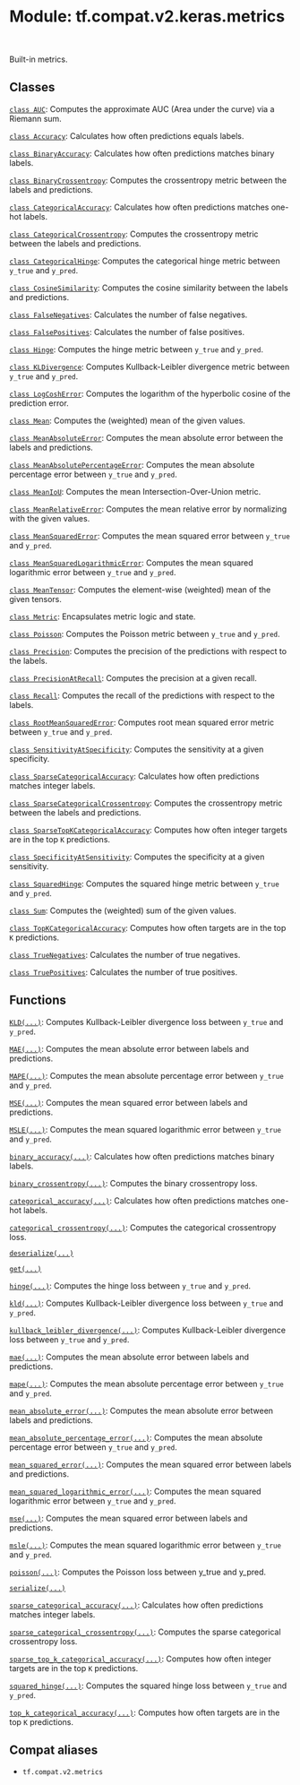 <div itemscope itemtype="http://developers.google.com/ReferenceObject">
<meta itemprop="name" content="tf.compat.v2.keras.metrics" />
<meta itemprop="path" content="Stable" />
</div>

# Module: tf.compat.v2.keras.metrics


<table class="tfo-notebook-buttons tfo-api" align="left">
</table>



Built-in metrics.



## Classes

[`class AUC`](../../../../tf/keras/metrics/AUC.md): Computes the approximate AUC (Area under the curve) via a Riemann sum.

[`class Accuracy`](../../../../tf/keras/metrics/Accuracy.md): Calculates how often predictions equals labels.

[`class BinaryAccuracy`](../../../../tf/keras/metrics/BinaryAccuracy.md): Calculates how often predictions matches binary labels.

[`class BinaryCrossentropy`](../../../../tf/keras/metrics/BinaryCrossentropy.md): Computes the crossentropy metric between the labels and predictions.

[`class CategoricalAccuracy`](../../../../tf/keras/metrics/CategoricalAccuracy.md): Calculates how often predictions matches one-hot labels.

[`class CategoricalCrossentropy`](../../../../tf/keras/metrics/CategoricalCrossentropy.md): Computes the crossentropy metric between the labels and predictions.

[`class CategoricalHinge`](../../../../tf/keras/metrics/CategoricalHinge.md): Computes the categorical hinge metric between `y_true` and `y_pred`.

[`class CosineSimilarity`](../../../../tf/keras/metrics/CosineSimilarity.md): Computes the cosine similarity between the labels and predictions.

[`class FalseNegatives`](../../../../tf/keras/metrics/FalseNegatives.md): Calculates the number of false negatives.

[`class FalsePositives`](../../../../tf/keras/metrics/FalsePositives.md): Calculates the number of false positives.

[`class Hinge`](../../../../tf/keras/metrics/Hinge.md): Computes the hinge metric between `y_true` and `y_pred`.

[`class KLDivergence`](../../../../tf/keras/metrics/KLDivergence.md): Computes Kullback-Leibler divergence metric between `y_true` and `y_pred`.

[`class LogCoshError`](../../../../tf/keras/metrics/LogCoshError.md): Computes the logarithm of the hyperbolic cosine of the prediction error.

[`class Mean`](../../../../tf/keras/metrics/Mean.md): Computes the (weighted) mean of the given values.

[`class MeanAbsoluteError`](../../../../tf/keras/metrics/MeanAbsoluteError.md): Computes the mean absolute error between the labels and predictions.

[`class MeanAbsolutePercentageError`](../../../../tf/keras/metrics/MeanAbsolutePercentageError.md): Computes the mean absolute percentage error between `y_true` and `y_pred`.

[`class MeanIoU`](../../../../tf/keras/metrics/MeanIoU.md): Computes the mean Intersection-Over-Union metric.

[`class MeanRelativeError`](../../../../tf/keras/metrics/MeanRelativeError.md): Computes the mean relative error by normalizing with the given values.

[`class MeanSquaredError`](../../../../tf/keras/metrics/MeanSquaredError.md): Computes the mean squared error between `y_true` and `y_pred`.

[`class MeanSquaredLogarithmicError`](../../../../tf/keras/metrics/MeanSquaredLogarithmicError.md): Computes the mean squared logarithmic error between `y_true` and `y_pred`.

[`class MeanTensor`](../../../../tf/keras/metrics/MeanTensor.md): Computes the element-wise (weighted) mean of the given tensors.

[`class Metric`](../../../../tf/keras/metrics/Metric.md): Encapsulates metric logic and state.

[`class Poisson`](../../../../tf/keras/metrics/Poisson.md): Computes the Poisson metric between `y_true` and `y_pred`.

[`class Precision`](../../../../tf/keras/metrics/Precision.md): Computes the precision of the predictions with respect to the labels.

[`class PrecisionAtRecall`](../../../../tf/keras/metrics/PrecisionAtRecall.md): Computes the precision at a given recall.

[`class Recall`](../../../../tf/keras/metrics/Recall.md): Computes the recall of the predictions with respect to the labels.

[`class RootMeanSquaredError`](../../../../tf/keras/metrics/RootMeanSquaredError.md): Computes root mean squared error metric between `y_true` and `y_pred`.

[`class SensitivityAtSpecificity`](../../../../tf/keras/metrics/SensitivityAtSpecificity.md): Computes the sensitivity at a given specificity.

[`class SparseCategoricalAccuracy`](../../../../tf/keras/metrics/SparseCategoricalAccuracy.md): Calculates how often predictions matches integer labels.

[`class SparseCategoricalCrossentropy`](../../../../tf/keras/metrics/SparseCategoricalCrossentropy.md): Computes the crossentropy metric between the labels and predictions.

[`class SparseTopKCategoricalAccuracy`](../../../../tf/keras/metrics/SparseTopKCategoricalAccuracy.md): Computes how often integer targets are in the top `K` predictions.

[`class SpecificityAtSensitivity`](../../../../tf/keras/metrics/SpecificityAtSensitivity.md): Computes the specificity at a given sensitivity.

[`class SquaredHinge`](../../../../tf/keras/metrics/SquaredHinge.md): Computes the squared hinge metric between `y_true` and `y_pred`.

[`class Sum`](../../../../tf/keras/metrics/Sum.md): Computes the (weighted) sum of the given values.

[`class TopKCategoricalAccuracy`](../../../../tf/keras/metrics/TopKCategoricalAccuracy.md): Computes how often targets are in the top `K` predictions.

[`class TrueNegatives`](../../../../tf/keras/metrics/TrueNegatives.md): Calculates the number of true negatives.

[`class TruePositives`](../../../../tf/keras/metrics/TruePositives.md): Calculates the number of true positives.

## Functions

[`KLD(...)`](../../../../tf/keras/losses/KLD.md): Computes Kullback-Leibler divergence loss between `y_true` and `y_pred`.

[`MAE(...)`](../../../../tf/keras/losses/MAE.md): Computes the mean absolute error between labels and predictions.

[`MAPE(...)`](../../../../tf/keras/losses/MAPE.md): Computes the mean absolute percentage error between `y_true` and `y_pred`.

[`MSE(...)`](../../../../tf/keras/losses/MSE.md): Computes the mean squared error between labels and predictions.

[`MSLE(...)`](../../../../tf/keras/losses/MSLE.md): Computes the mean squared logarithmic error between `y_true` and `y_pred`.

[`binary_accuracy(...)`](../../../../tf/keras/metrics/binary_accuracy.md): Calculates how often predictions matches binary labels.

[`binary_crossentropy(...)`](../../../../tf/keras/losses/binary_crossentropy.md): Computes the binary crossentropy loss.

[`categorical_accuracy(...)`](../../../../tf/keras/metrics/categorical_accuracy.md): Calculates how often predictions matches one-hot labels.

[`categorical_crossentropy(...)`](../../../../tf/keras/losses/categorical_crossentropy.md): Computes the categorical crossentropy loss.

[`deserialize(...)`](../../../../tf/keras/metrics/deserialize.md)

[`get(...)`](../../../../tf/keras/metrics/get.md)

[`hinge(...)`](../../../../tf/keras/losses/hinge.md): Computes the hinge loss between `y_true` and `y_pred`.

[`kld(...)`](../../../../tf/keras/losses/KLD.md): Computes Kullback-Leibler divergence loss between `y_true` and `y_pred`.

[`kullback_leibler_divergence(...)`](../../../../tf/keras/losses/KLD.md): Computes Kullback-Leibler divergence loss between `y_true` and `y_pred`.

[`mae(...)`](../../../../tf/keras/losses/MAE.md): Computes the mean absolute error between labels and predictions.

[`mape(...)`](../../../../tf/keras/losses/MAPE.md): Computes the mean absolute percentage error between `y_true` and `y_pred`.

[`mean_absolute_error(...)`](../../../../tf/keras/losses/MAE.md): Computes the mean absolute error between labels and predictions.

[`mean_absolute_percentage_error(...)`](../../../../tf/keras/losses/MAPE.md): Computes the mean absolute percentage error between `y_true` and `y_pred`.

[`mean_squared_error(...)`](../../../../tf/keras/losses/MSE.md): Computes the mean squared error between labels and predictions.

[`mean_squared_logarithmic_error(...)`](../../../../tf/keras/losses/MSLE.md): Computes the mean squared logarithmic error between `y_true` and `y_pred`.

[`mse(...)`](../../../../tf/keras/losses/MSE.md): Computes the mean squared error between labels and predictions.

[`msle(...)`](../../../../tf/keras/losses/MSLE.md): Computes the mean squared logarithmic error between `y_true` and `y_pred`.

[`poisson(...)`](../../../../tf/keras/losses/poisson.md): Computes the Poisson loss between y_true and y_pred.

[`serialize(...)`](../../../../tf/keras/metrics/serialize.md)

[`sparse_categorical_accuracy(...)`](../../../../tf/keras/metrics/sparse_categorical_accuracy.md): Calculates how often predictions matches integer labels.

[`sparse_categorical_crossentropy(...)`](../../../../tf/keras/losses/sparse_categorical_crossentropy.md): Computes the sparse categorical crossentropy loss.

[`sparse_top_k_categorical_accuracy(...)`](../../../../tf/keras/metrics/sparse_top_k_categorical_accuracy.md): Computes how often integer targets are in the top `K` predictions.

[`squared_hinge(...)`](../../../../tf/keras/losses/squared_hinge.md): Computes the squared hinge loss between `y_true` and `y_pred`.

[`top_k_categorical_accuracy(...)`](../../../../tf/keras/metrics/top_k_categorical_accuracy.md): Computes how often targets are in the top `K` predictions.



## Compat aliases

* `tf.compat.v2.metrics`

